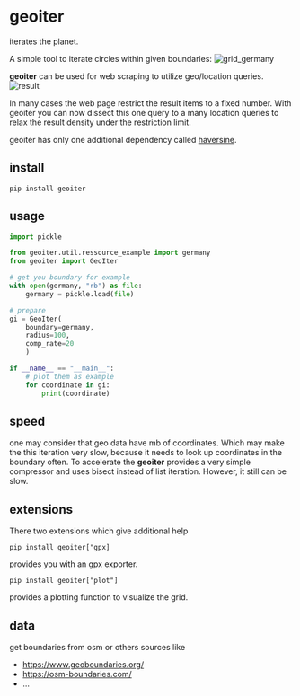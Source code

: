 # geoiter
iterates the planet.

A simple tool to iterate circles within given boundaries:
![grid_germany](https://user-images.githubusercontent.com/84661606/159549731-44de6016-0582-4ef2-94ba-646b6277aec3.png)


**geoiter** can be used for web scraping to utilize geo/location queries.
![result](https://user-images.githubusercontent.com/84661606/159549754-470fa19f-a826-44ad-b76c-6c338ae72b1b.png)

In many cases the web page restrict the result items to a fixed number. 
With geoiter you can now dissect this one query to a many location queries to relax 
the result density under the restriction limit.

geoiter has only one additional dependency called [haversine](https://pypi.org/project/haversine/).

## install
    pip install geoiter

## usage
```python
import pickle

from geoiter.util.ressource_example import germany
from geoiter import GeoIter

# get you boundary for example
with open(germany, "rb") as file:
    germany = pickle.load(file)

# prepare
gi = GeoIter(
    boundary=germany,
    radius=100,
    comp_rate=20
    )

if __name__ == "__main__":
    # plot them as example
    for coordinate in gi:
        print(coordinate)
```
## speed
one may consider that geo data have mb of coordinates. Which may make the this iteration very slow,
because it needs to look up coordinates in the boundary often.
To accelerate the **geoiter** provides a very simple compressor and uses bisect instead of list iteration.
However, it still can be slow.

## extensions
There two extensions which give additional help

    pip install geoiter["gpx]

provides you with an gpx exporter.

    pip install geoiter["plot"]

provides a plotting function to visualize the grid.

## data
get boundaries from osm or others sources like
* https://www.geoboundaries.org/
* https://osm-boundaries.com/
* ...

